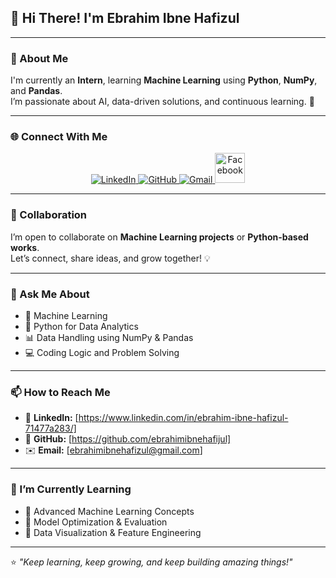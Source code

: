 ## 👋 Hi There! I'm Ebrahim Ibne Hafizul  

---

### 🚀 About Me  
I'm currently an **Intern**, learning **Machine Learning** using **Python**, **NumPy**, and **Pandas**.  
I’m passionate about AI, data-driven solutions, and continuous learning. 🚀  

---
 
### 🌐 Connect With Me  

<p align="center">
  <a href="https://www.linkedin.com/in/ebrahim-ibne-hafizul-71477a283/" target="_blank">
    <img src="https://skillicons.dev/icons?i=linkedin" alt="LinkedIn" />
  </a>
  <a href="https://github.com/ebrahimibnehafijul" target="_blank">
    <img src="https://skillicons.dev/icons?i=github" alt="GitHub" />
  </a>
  <a href="mailto:ebrahimibnehafizul@gmail.com" target="_blank">
    <img src="https://skillicons.dev/icons?i=gmail" alt="Gmail" />
  </a>
  <a href="https://www.facebook.com/sabda.guccha.2025" target="_blank">
    <img src="https://cdn.jsdelivr.net/gh/devicons/devicon/icons/facebook/facebook-original.svg" alt="Facebook" width="48" height="48" />
  </a>
</p>


---

### 🤝 Collaboration  
I’m open to collaborate on **Machine Learning projects** or **Python-based works**.  
Let’s connect, share ideas, and grow together! 💡  


---

### 💬 Ask Me About  
- 🧠 Machine Learning   
- 🐍 Python for Data Analytics  
- 📊 Data Handling using NumPy & Pandas  
- 💻 Coding Logic and Problem Solving  

---

### 📫 How to Reach Me  
- 💼 **LinkedIn:** [https://www.linkedin.com/in/ebrahim-ibne-hafizul-71477a283/]
- 🐙 **GitHub:** [https://github.com/ebrahimibnehafijul] 
- ✉️ **Email:** [ebrahimibnehafizul@gmail.com]  

---

### 🌱 I’m Currently Learning  
- 🔹 Advanced Machine Learning Concepts  
- 🔹 Model Optimization & Evaluation  
- 🔹 Data Visualization & Feature Engineering  

---

⭐ *"Keep learning, keep growing, and keep building amazing things!"*
